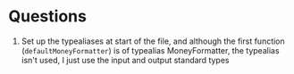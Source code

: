 Questions
=========

1. Set up the typealiases at start of the file, and although the first function (`defaultMoneyFormatter`)
is of typealias MoneyFormatter, the typealias isn't used, I just use the input and output standard types

 